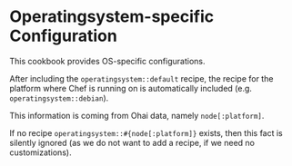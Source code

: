 Operatingsystem-specific Configuration
======================================

This cookbook provides OS-specific configurations.

After including the `operatingsystem::default` recipe, the recipe for the platform where Chef is running on is automatically included (e.g. `operatingsystem::debian`).

This information is coming from Ohai data, namely `node[:platform]`.

If no recipe `operatingsystem::#{node[:platform]}` exists, then this fact is silently ignored (as we do not want to add a recipe, if we need no customizations).